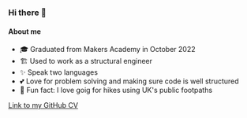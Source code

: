 ### Hi there 👋

#### About me
- 🎓 Graduated from Makers Academy in October 2022
- 🏗️ Used to work as a structural engineer
- ✨ Speak two languages
- 💕 Love for problem solving and making sure code is well structured
- 🌳 Fun fact: I love goig for hikes using UK's public footpaths

[Link to my GitHub CV](https://github.com/naomischlosser/CV)

<!--
**naomischlosser/naomischlosser** is a ✨ _special_ ✨ repository because its `README.md` (this file) appears on your GitHub profile.

Here are some ideas to get you started:

- 🔭 I’m currently working on ...
- 🌱 I’m currently learning ...
- 👯 I’m looking to collaborate on ...
- 🤔 I’m looking for help with ...
- 💬 Ask me about ...
- 📫 How to reach me: ...
- 😄 Pronouns: ...
- ⚡ Fun fact: ...
-->
